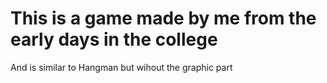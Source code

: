 # This is a game made by me from the early days in the college
And is similar to Hangman but wihout the graphic part
